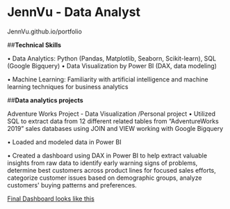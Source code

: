 # JennVu - Data Analyst
JennVu.github.io/portfolio

##**Technical Skills**

• Data Analytics: Python (Pandas, Matplotlib, Seaborn, Scikit-learn), SQL (Google Bigquery)
• Data Visualization by Power BI (DAX, data modeling)

• Machine Learning: Familiarity with artificial intelligence and machine learning techniques for
business analytics

##**Data analytics projects**

Adventure Works Project - Data Visualization /Personal project
• Utilized SQL to extract data from 12 different related tables from “AdventureWorks 2019” sales
databases using JOIN and VIEW working with Google Bigquery

• Loaded and modeled data in Power BI

• Created a dashboard using DAX in Power BI to help extract valuable insights from raw data to
identify early warning signs of problems, determine best customers across product lines for focused
sales efforts, categorize customer issues based on demographic groups, analyze customers' buying
patterns and preferences.

[Final Dashboard looks like this](assess/K14-+Vu+Ngoc+Huyen+-+Project+3.jpg)
